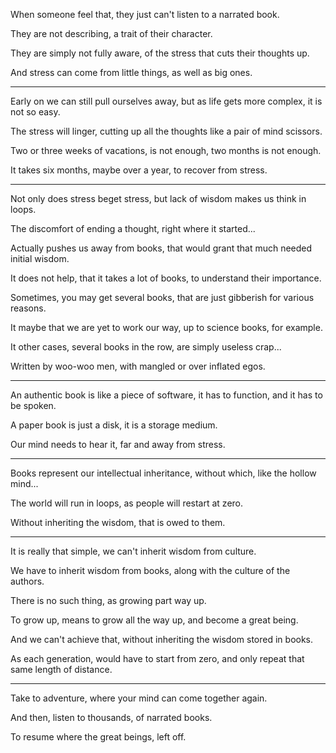 When someone feel that,
they just can't listen to a narrated book.

They are not describing,
a trait of their character.

They are simply not fully aware,
of the stress that cuts their thoughts up.

And stress can come from little things,
as well as big ones.

---

Early on we can still pull ourselves away,
but as life gets more complex, it is not so easy.

The stress will linger,
cutting up all the thoughts like a pair of mind scissors.

Two or three weeks of vacations,
is not enough, two months is not enough.

It takes six months, maybe over a year,
to recover from stress.

---

Not only does stress beget stress,
but lack of wisdom makes us think in loops.

The discomfort of ending a thought,
right where it started...

Actually pushes us away from books,
that would grant that much needed initial wisdom.

It does not help, that it takes a lot of books,
to understand their importance.

Sometimes, you may get several books,
that are just gibberish for various reasons.

It maybe that we are yet to work our way,
up to science books, for example.

It other cases, several books in the row,
are simply useless crap...

Written by woo-woo men,
with mangled or over inflated egos.

---

An authentic book is like a piece of software,
it has to function, and it has to be spoken.

A paper book is just a disk,
it is a storage medium.

Our mind needs to hear it,
far and away from stress.

---

Books represent our intellectual inheritance,
without which, like the hollow mind...

The world will run in loops,
as people will restart at zero.

Without inheriting the wisdom,
that is owed to them.

---

It is really that simple,
we can't inherit wisdom from culture.

We have to inherit wisdom from books,
along with the culture of the authors.

There is no such thing,
as growing part way up.

To grow up, means to grow all the way up,
and become a great being.

And we can't achieve that,
without inheriting the wisdom stored in books.

As each generation, would have to start from zero,
and only repeat that same length of distance.

---

Take to adventure,
where your mind can come together again.

And then, listen to thousands,
of narrated books.

To resume where the great beings,
left off.
